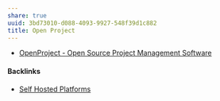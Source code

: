 ```yaml
---
share: true
uuid: 3bd73010-d088-4093-9927-548f39d1c882
title: Open Project
---
```

* [OpenProject - Open Source Project Management Software](https://www.openproject.org/)

#### Backlinks

* [Self Hosted Platforms](/69c72ebe-ae25-4212-acb1-fb0c32f0e070)